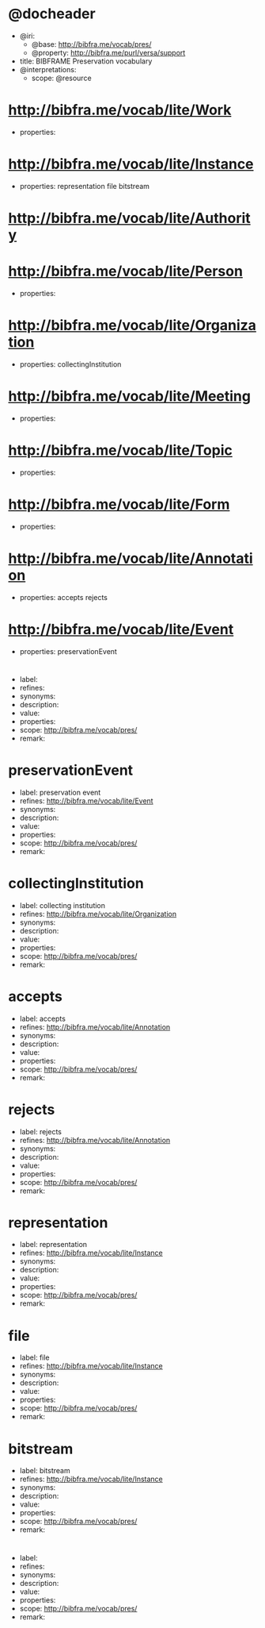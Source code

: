 <!---

BIBFRAME Preservation is a starting point for preservation vocabularies using the 
http://bibfra.me model and profiles. It builds off of the BIBFRAME Lite vocabulary. 
It is framework conformant to BIBFRAME and where possible, link-compatible with the 
US Library of Congress's BIBFRAME vocabulary, http://bibframe.org/. This draft starts 
with a mapping of the PREMIS Preservation Metadata Schema Version 2.3:

http://www.loc.gov/standards/premis/v2/premis-v2-3.xsd

This mapping will be updated to accomodate PREMIS Version 3.0 as soon as possible. 

BIBFRAME Preservation is expressed using the Versa data model, which also
allows for full expression in RDF form.  This particular file is in
the Versa Literate syntax, based on the Markdown format
<https://daringfireball.net/projects/markdown/basics>.

The convention for expressing data models in Versa Literate has each
vocabulary item starting with a new header, A level 1 header for
resource classes and level 2 for properties.  Each has its ID as an
IRI reference (usually relative). Each is then described within its
section's unordered list, given a "label" (display label),
"description" (also for explanatory display), possibly "synonyms" (one
or more loose expression that the resource can be considered a synonym
for another). Resource classes may also have "properties"
(space-separated list of property IDs defined on the
resource). Properties may also have "value" (textual description of
the expected value of the property, perhaps as a relationship to
another resource, or as a data value).

You'll notice that BIBFRAME Preservation terms use a humpCase/HumpCase convention,
which derives from BIBFRAME legacy.

-->

# @docheader

<!---

@base is the default base IRI, used e.g. for resource headers. It
would also be used for properties except that it is overridden by
@property-base

The meta-properties in this file are actually defined by the Versa
data model to support interpretation by Versa modeling tools

@resource-base is another possible override, for resource headers, but
not used here

-->

* @iri:
    * @base: http://bibfra.me/vocab/pres/
    * @property: http://bibfra.me/purl/versa/support
* title: BIBFRAME Preservation vocabulary
* @interpretations:
    * scope: @resource

<!---
Extend BIBFRAME Lite Classess
--->

# <http://bibfra.me/vocab/lite/Work>
* properties:  

# <http://bibfra.me/vocab/lite/Instance>
* properties: representation file bitstream

# <http://bibfra.me/vocab/lite/Authority>

# <http://bibfra.me/vocab/lite/Person>
* properties: 

# <http://bibfra.me/vocab/lite/Organization>
* properties: collectingInstitution

# <http://bibfra.me/vocab/lite/Meeting>
* properties: 

# <http://bibfra.me/vocab/lite/Topic>
* properties: 

# <http://bibfra.me/vocab/lite/Form>
* properties: 
    
# <http://bibfra.me/vocab/lite/Annotation>
* properties: accepts rejects
    
# <http://bibfra.me/vocab/lite/Event>
* properties: preservationEvent

<!---

Classes
-->


# 

* label: 
* refines: 
* synonyms: 
* description: 
* value: 
* properties: 
* scope: <http://bibfra.me/vocab/pres/>
* remark: 

# preservationEvent

* label: preservation event
* refines: http://bibfra.me/vocab/lite/Event
* synonyms: 
* description: 
* value: 
* properties: 
* scope: <http://bibfra.me/vocab/pres/>
* remark: 


<!---

Properties

-->

# collectingInstitution

* label: collecting institution
* refines: http://bibfra.me/vocab/lite/Organization
* synonyms: 
* description: 
* value: 
* properties: 
* scope: <http://bibfra.me/vocab/pres/>
* remark: 

<!---

(?+) would accepts/rejects work better in bibfra.me/vocab/relation?

-->

# accepts

* label: accepts
* refines:  http://bibfra.me/vocab/lite/Annotation
* synonyms: 
* description: 
* value: 
* properties: 
* scope: <http://bibfra.me/vocab/pres/>
* remark: 

# rejects

* label: rejects
* refines: http://bibfra.me/vocab/lite/Annotation
* synonyms: 
* description: 
* value: 
* properties: 
* scope: <http://bibfra.me/vocab/pres/>
* remark: 

# representation

* label: representation
* refines: http://bibfra.me/vocab/lite/Instance
* synonyms: 
* description: 
* value: 
* properties: 
* scope: <http://bibfra.me/vocab/pres/>
* remark:

# file

* label: file
* refines: http://bibfra.me/vocab/lite/Instance
* synonyms: 
* description: 
* value: 
* properties: 
* scope: <http://bibfra.me/vocab/pres/>
* remark:

# bitstream

* label: bitstream
* refines: http://bibfra.me/vocab/lite/Instance
* synonyms: 
* description: 
* value: 
* properties: 
* scope: <http://bibfra.me/vocab/pres/>
* remark:


#

* label:
* refines:
* synonyms: 
* description: 
* value: 
* properties: 
* scope: <http://bibfra.me/vocab/pres/>
* remark: 




